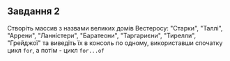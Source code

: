 ## Завдання 2

Створіть массив з назвами великих домів Вестеросу: "Старки", "Таллі", "Аррени", "Ланністери", "Баратеони", "Таргариєни", "Тирелли", "Грейджої" та виведіть їх в консоль по одному, використавши спочатку цикл `for`,
а потім - цикл `for...of`
